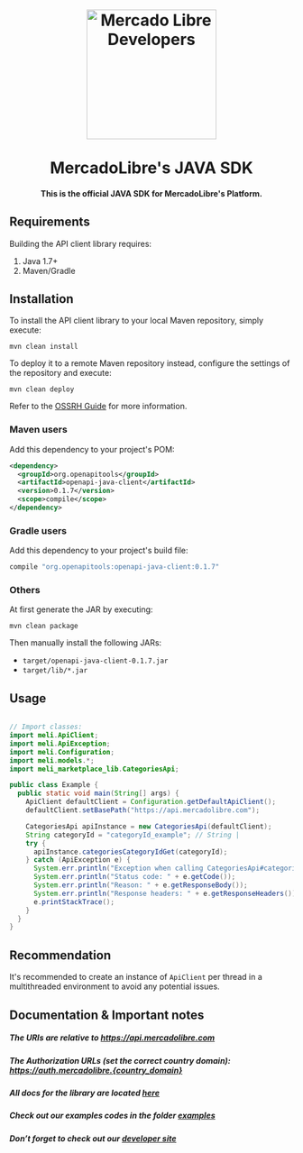 
<h1 align="center">
  <a href="https://developers.mercadolibre.com">
    <img src="https://user-images.githubusercontent.com/1153516/29861072-689ec57e-8d3e-11e7-8368-dd923543258f.jpg" alt="Mercado Libre Developers" width="230"></a>
  </a>
  <br><br>
  MercadoLibre's JAVA SDK
  <br>
</h1>

<h4 align="center">This is the official JAVA SDK for MercadoLibre's Platform.</h4>



## Requirements

Building the API client library requires:
1. Java 1.7+
2. Maven/Gradle

## Installation

To install the API client library to your local Maven repository, simply execute:

```shell
mvn clean install
```

To deploy it to a remote Maven repository instead, configure the settings of the repository and execute:

```shell
mvn clean deploy
```

Refer to the [OSSRH Guide](http://central.sonatype.org/pages/ossrh-guide.html) for more information.

### Maven users

Add this dependency to your project's POM:

```xml
<dependency>
  <groupId>org.openapitools</groupId>
  <artifactId>openapi-java-client</artifactId>
  <version>0.1.7</version>
  <scope>compile</scope>
</dependency>
```

### Gradle users

Add this dependency to your project's build file:

```groovy
compile "org.openapitools:openapi-java-client:0.1.7"
```

### Others

At first generate the JAR by executing:

```shell
mvn clean package
```

Then manually install the following JARs:

* `target/openapi-java-client-0.1.7.jar`
* `target/lib/*.jar`


## Usage

```java

// Import classes:
import meli.ApiClient;
import meli.ApiException;
import meli.Configuration;
import meli.models.*;
import meli_marketplace_lib.CategoriesApi;

public class Example {
  public static void main(String[] args) {
    ApiClient defaultClient = Configuration.getDefaultApiClient();
    defaultClient.setBasePath("https://api.mercadolibre.com");

    CategoriesApi apiInstance = new CategoriesApi(defaultClient);
    String categoryId = "categoryId_example"; // String | 
    try {
      apiInstance.categoriesCategoryIdGet(categoryId);
    } catch (ApiException e) {
      System.err.println("Exception when calling CategoriesApi#categoriesCategoryIdGet");
      System.err.println("Status code: " + e.getCode());
      System.err.println("Reason: " + e.getResponseBody());
      System.err.println("Response headers: " + e.getResponseHeaders());
      e.printStackTrace();
    }
  }
}

```

## Recommendation

It's recommended to create an instance of `ApiClient` per thread in a multithreaded environment to avoid any potential issues.


## Documentation & Important notes

##### The URIs are relative to https://api.mercadolibre.com

##### The Authorization URLs (set the correct country domain): https://auth.mercadolibre.{country_domain}


#####  All docs for the library are located [here](https://github.com/mercadolibre/java-sdk/tree/master/docs)

#####  Check out our examples codes in the folder [examples](https://github.com/mercadolibre/java-sdk/tree/master/examples)

##### Don’t forget to check out our [developer site](https://developers.mercadolibre.com/)
